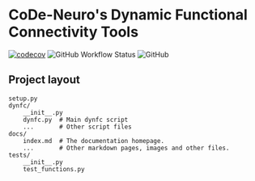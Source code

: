 # CoDe-Neuro's Dynamic Functional Connectivity Tools
[![codecov](https://codecov.io/gh/CoDe-Neuro/dynfc/branch/main/graph/badge.svg?token=EB7Z9AWZVN)](https://codecov.io/gh/CoDe-Neuro/dynfc) 
![GitHub Workflow Status](https://img.shields.io/github/workflow/status/CoDe-Neuro/dynfc/Python%20package)
![GitHub](https://img.shields.io/github/license/CoDe-Neuro/dynfc)

## Project layout

    setup.py    
    dynfc/
        __init__.py
        dynfc.py  # Main dynfc script
        ...       # Other script files  
    docs/
        index.md  # The documentation homepage.
        ...       # Other markdown pages, images and other files.
    tests/
        __init__.py
        test_functions.py
